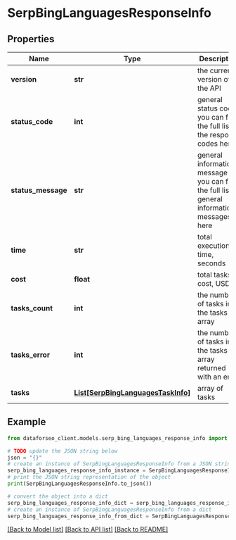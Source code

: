 # SerpBingLanguagesResponseInfo


## Properties

Name | Type | Description | Notes
------------ | ------------- | ------------- | -------------
**version** | **str** | the current version of the API | [optional] 
**status_code** | **int** | general status code you can find the full list of the response codes here | [optional] 
**status_message** | **str** | general informational message you can find the full list of general informational messages here | [optional] 
**time** | **str** | total execution time, seconds | [optional] 
**cost** | **float** | total tasks cost, USD | [optional] 
**tasks_count** | **int** | the number of tasks in the tasks array | [optional] 
**tasks_error** | **int** | the number of tasks in the tasks array returned with an error | [optional] 
**tasks** | [**List[SerpBingLanguagesTaskInfo]**](SerpBingLanguagesTaskInfo.md) | array of tasks | [optional] 

## Example

```python
from dataforseo_client.models.serp_bing_languages_response_info import SerpBingLanguagesResponseInfo

# TODO update the JSON string below
json = "{}"
# create an instance of SerpBingLanguagesResponseInfo from a JSON string
serp_bing_languages_response_info_instance = SerpBingLanguagesResponseInfo.from_json(json)
# print the JSON string representation of the object
print(SerpBingLanguagesResponseInfo.to_json())

# convert the object into a dict
serp_bing_languages_response_info_dict = serp_bing_languages_response_info_instance.to_dict()
# create an instance of SerpBingLanguagesResponseInfo from a dict
serp_bing_languages_response_info_from_dict = SerpBingLanguagesResponseInfo.from_dict(serp_bing_languages_response_info_dict)
```
[[Back to Model list]](../README.md#documentation-for-models) [[Back to API list]](../README.md#documentation-for-api-endpoints) [[Back to README]](../README.md)


